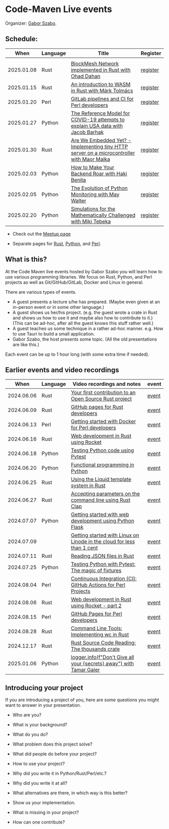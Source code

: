 # Code-Maven Live events

Organizer: [Gabor Szabo](https://www.linkedin.com/in/szabgab/).

## Schedule:

| When       | Language   | Title | Register |
| ---------- | ---------- | ------------------------------------------------------------------------------------------------------------------------------------------------ | -------- |
|            |            |                                                                                                                                                  |          |
| 2025.01.08 | Rust       | [BlockMesh Network implemented in Rust with Ohad Dahan](https://rust.code-maven.com/block-mesh-network)                                          | [register](https://www.meetup.com/code-mavens/events/304951805/) |
| 2025.01.15 | Rust       | [An introduction to WASM in Rust with Márk Tolmács](https://rust.code-maven.com/an-introduction-to-wasm-in-rust)                                 | [register](https://www.meetup.com/code-mavens/events/305064546/) |
| 2025.01.20 | Perl       | [GitLab pipelines and CI for Perl developers](https://perlmaven.com/gitlab-pipelines-and-ci-for-perl-developers)                                 | [register](https://www.meetup.com/code-mavens/events/304874972/) |
| 2025.01.27 | Python     | [The Reference Model for COVID-19 attempts to explain USA data with Jacob Barhak](https://python.code-maven.com/covid-19-with-jacob-barhak)      | [register](https://www.meetup.com/code-mavens/events/305357268/) |
| 2025.01.30 | Rust       | [Are We Embedded Yet? - Implementing tiny HTTP server on a microcontroller with Maor Malka](https://rust.code-maven.com//are-we-embedded-yet)    | [register](https://www.meetup.com/code-mavens/events/305382647/) |
| 2025.02.03 | Python     | [How to Make Your Backend Roar with Haki Benita](https://python.code-maven.com/how-to-make-your-backend-roar)                                    | [register](https://www.meetup.com/code-mavens/events/305374633/) |
| 2025.02.05 | Python     | [The Evolution of Python Monitoring with May Walter](https://python.code-maven.com/the-evolution-of-python-monitoring)                           | [register](https://www.meetup.com/code-mavens/events/305453203/) |
| 2025.02.20 | Python     | [Simulations for the Mathematically Challenged with Miki Tebeka](https://python.code-maven.com/simulations-for-the-mathematically-challenged)    | [register](https://www.meetup.com/code-mavens/events/305223619/) |

* Check out the [Meetup page](https://www.meetup.com/code-mavens/)

* Separate pages for [Rust](https://rust.code-maven.com/live), [Python](https://python.code-maven.com/live), and [Perl](https://perlmaven.com/live).

## What is this?

At the Code Maven live events hosted by Gabor Szabo you will learn how to use various programming libraries. We focus on Rust, Python, and Perl projects as well as Git/GitHub/GitLab, Docker and Linux in general.

There are various types of events.

* A guest presents a lecture s/he has prepared. (Maybe even given at an in-person event or in some other language.)
* A guest shows us her/his project. (e.g. the guest wrote a crate in Rust and shows us how to use it and maybe also how to contribute to it.) (This can be ad-hoc, after all the guest knows this stuff rather well.)
* A guest teaches us some technique in a rather ad-hoc manner. e.g. How to use Tauri to build a small application.
* Gabor Szabo, the host presents some topic. (All the old presentations are like this.)

Each event can be up to 1 hour long (with some extra time if needed).


## Earlier events and video recordings

| When       | Language   | Video recordings and notes                                                                                                                       |  event                                                        |
| ---------- | ---------- | ------------------------------------------------------------------------------------------------------------------------------------------------ | ------------------------------------------------------------- |
| 2024.06.06 | Rust       | [Your first contribution to an Open Source Rust project](https://rust.code-maven.com/your-first-contribution-to-an-open-source-rust-project)     | [event](https://www.meetup.com/code-mavens/events/301156302/) |
| 2024.06.09 | Rust       | [GitHub pages for Rust developers](https://rust.code-maven.com/github-pages-for-rust-developers)                                                 | [event](https://www.meetup.com/code-mavens/events/301215326/) |
| 2024.06.13 | Perl       | [Getting started with Docker for Perl developers](https://perlmaven.com/getting-started-with-docker-for-perl-developers)                         | [event](https://www.meetup.com/code-mavens/events/301268306/) |
| 2024.06.16 | Rust       | [Web development in Rust using Rocket](https://rust.code-maven.com/web-development-in-rust-using-rocket)                                         | [event](https://www.meetup.com/code-mavens/events/301294669/) |
| 2024.06.18 | Python     | [Testing Python code using Pytest](https://python.code-maven.com/testing-python-code-with-pytest)                                                | [event](https://www.meetup.com/code-mavens/events/301363070/) |
| 2024.06.20 | Python     | [Functional programming in Python](https://python.code-maven.com/functional-programming-in-python)                                               | [event](https://www.meetup.com/code-mavens/events/301395323/) |
| 2024.06.25 | Rust       | [Using the Liquid template system in Rust](https://rust.code-maven.com/using-the-liquid-template-system-in-rust)                                 | [event](https://www.meetup.com/code-mavens/events/301487547/) |
| 2024.06.27 | Rust       | [Accepting parameters on the command line using Rust Clap](https://rust.code-maven.com/accepting-parameters-on-the-command-line-using-rust-clap) | [event](https://www.meetup.com/code-mavens/events/301506015/) |
| 2024.07.07 | Python     | [Getting started with web development using Python Flask](https://python.code-maven.com/getting-started-with-web-development-using-python-flask) | [event](https://www.meetup.com/code-mavens/events/301574483/) |
| 2024.07.09 |            | [Getting started with Linux on Linode in the cloud for less than 1 cent](https://python.code-maven.com/getting-started-with-linux-on-linode)     | [event](https://www.meetup.com/code-mavens/events/301812560/) |
| 2024.07.11 | Rust       | [Reading JSON files in Rust](https://rust.code-maven.com/reading-json-files-in-rust)                                                             | [event](https://www.meetup.com/code-mavens/events/301636580/) |
| 2024.07.25 | Python     | [Testing Python with Pytest: The magic of fixtures](https://python.code-maven.com/testing-python-with-pytest-the-magic-of-fixtures)              | [event](https://www.meetup.com/code-mavens/events/301810834/) |
| 2024.08.04 | Perl       | [Continuous Integration (CI): GitHub Actions for Perl Projects](https://perlmaven.com/github-actions-for-perl-projects)                          | [event](https://www.meetup.com/code-mavens/events/301413566/) |
| 2024.08.06 | Rust       | [Web development in Rust using Rocket - part 2](https://rust.code-maven.com/web-development-in-rust-using-rocket-building-a-job-board)           | [event](https://www.meetup.com/code-mavens/events/301736709/) |
| 2024.08.15 | Perl       | [GitHub Pages for Perl developers](https://perlmaven.com/github-pages-for-perl-developers)                                                       | [event](https://www.meetup.com/code-mavens/events/301871765/) |
| 2024.08.28 | Rust       | [Command Line Tools: Implementing wc in Rust](https://rust.code-maven.com/implementing-wc-in-rust)                                               | [event](https://www.meetup.com/code-mavens/events/302151487/) |
| 2024.12.17 | Rust       | [Rust Source Code Reading: The thousands crate](https://rust.code-maven.com/the-thousands-crate)                                                 | [event](https://www.meetup.com/code-mavens/events/304824684/) |
| 2025.01.06 | Python     | [logger.info(f"Don't Give all your {secrets} away") with Tamar Galer](https://python.code-maven.com/logger-info-with-tamar-galer)                | [event](https://www.meetup.com/code-mavens/events/305045436/) |

## Introducing your project

If you are introducing a project of you, here are some questions you might want to answer in your presentation.

* Who are you?
* What is your background?
* What do you do?

* What problem does this project solve?
* What did people do before your project?
* How to use your project?
* Why did you write it in Python/Rust/Perl/etc.?
* Why did you write it at all?
* What alternatives are there, in which way is this better?
* Show us your implementation.
* What is missing in your project?
* How can one contribute?


